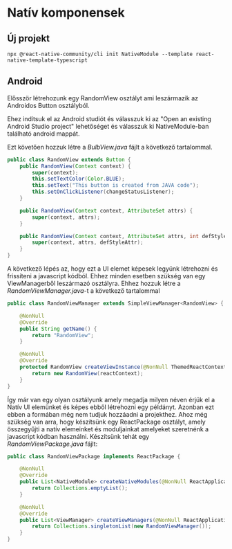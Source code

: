 # Natív komponensek

## Új projekt

    npx @react-native-community/cli init NativeModule --template react-native-template-typescript

## Android

Elősször létrehozunk egy RandomView osztályt ami leszármazik az Androidos Button osztályból.

Ehez indítsuk el az Android studiót és válasszuk ki az "Open an existing Android Studio project" lehetőséget és válasszuk ki NativeModule-ban található android mappát.

Ezt követően hozzuk létre a _BulbView.java_ fájlt a következő tartalommal.

```Java
public class RandomView extends Button {
    public RandomView(Context context) {
        super(context);
        this.setTextColor(Color.BLUE);
        this.setText("This button is created from JAVA code");
        this.setOnClickListener(changeStatusListener);
    }

    public RandomView(Context context, AttributeSet attrs) {
        super(context, attrs);
    }

    public RandomView(Context context, AttributeSet attrs, int defStyleAttr) {
        super(context, attrs, defStyleAttr);
    }
}
```

A következő lépés az, hogy ezt a UI elemet képesek legyünk létrehozni és frissíteni a javascript kódból. Ehhez minden esetben szükség van egy ViewManagerből leszármazó osztályra. Ehhez hozzuk létre a _RandomViewManager.java_-t a következő tartalommal

```Java
public class RandomViewManager extends SimpleViewManager<RandomView> {

    @NonNull
    @Override
    public String getName() {
        return "RandomView";
    }

    @NonNull
    @Override
    protected RandomView createViewInstance(@NonNull ThemedReactContext reactContext) {
        return new RandomView(reactContext);
    }
}
```

Így már van egy olyan osztályunk amely megadja milyen néven érjük el a Natív UI elemünket és képes ebből létrehozni egy példányt. Azonban ezt ebben a formában még nem tudjuk hozzáadni a projekthez. Ahoz még szükség van arra, hogy készítsünk egy ReactPackage osztályt, amely összegyűjti a natív elemeinket és moduljainkat amelyeket szeretnénk a javascript kódban használni. Készítsünk tehát egy _RandomViewPackage.java_ fájlt:

```Java
public class RandomViewPackage implements ReactPackage {

    @NonNull
    @Override
    public List<NativeModule> createNativeModules(@NonNull ReactApplicationContext reactContext) {
        return Collections.emptyList();
    }

    @NonNull
    @Override
    public List<ViewManager> createViewManagers(@NonNull ReactApplicationContext reactContext) {
        return Collections.singletonList(new RandomViewManager());
    }
}
```
